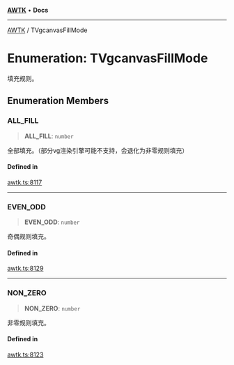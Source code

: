 [**AWTK**](../README.md) • **Docs**

***

[AWTK](../globals.md) / TVgcanvasFillMode

# Enumeration: TVgcanvasFillMode

填充规则。

## Enumeration Members

### ALL\_FILL

> **ALL\_FILL**: `number`

全部填充。（部分vg渲染引擎可能不支持，会退化为非零规则填充）

#### Defined in

[awtk.ts:8117](https://github.com/zlgopen/awtk-binding/blob/a193834fdb1c1ee98bdcf84db4b6e5fd059e1d7c/tools/code_gen/js/output/awtk.ts#L8117)

***

### EVEN\_ODD

> **EVEN\_ODD**: `number`

奇偶规则填充。

#### Defined in

[awtk.ts:8129](https://github.com/zlgopen/awtk-binding/blob/a193834fdb1c1ee98bdcf84db4b6e5fd059e1d7c/tools/code_gen/js/output/awtk.ts#L8129)

***

### NON\_ZERO

> **NON\_ZERO**: `number`

非零规则填充。

#### Defined in

[awtk.ts:8123](https://github.com/zlgopen/awtk-binding/blob/a193834fdb1c1ee98bdcf84db4b6e5fd059e1d7c/tools/code_gen/js/output/awtk.ts#L8123)
